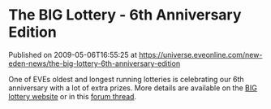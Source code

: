 # The BIG Lottery - 6th Anniversary Edition
Published on 2009-05-06T16:55:25 at https://universe.eveonline.com/new-eden-news/the-big-lottery-6th-anniversary-edition

One of EVEs oldest and longest running lotteries is celebrating our 6th anniversary with a lot of extra prizes. More details are available on the [BIG lottery website](http://biglottery.big-eve.com/) or in this [forum thread](http://www.eveonline.com/ingameboard.asp?a=topic&threadID=1064999).
